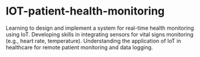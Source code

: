 # IOT-patient-health-monitoring
Learning to design and implement a system for real-time health monitoring using IoT. Developing skills in integrating sensors for vital signs monitoring (e.g., heart rate, temperature). Understanding the application of IoT in healthcare for remote patient monitoring and data logging.
